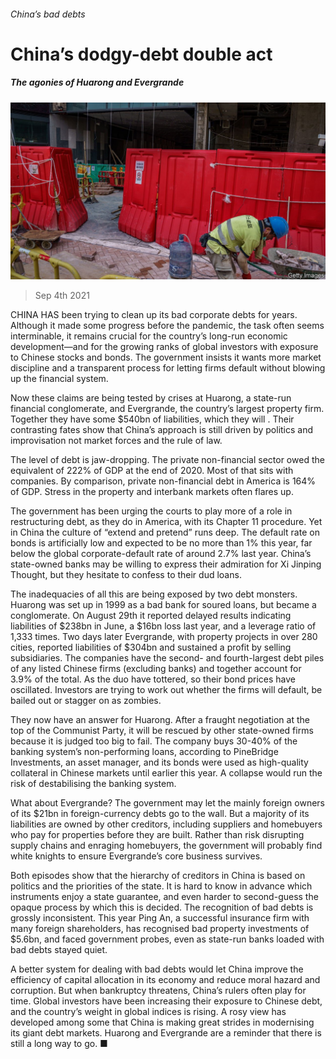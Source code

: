 ###### China’s bad debts

# China’s dodgy-debt double act 

##### The agonies of Huarong and Evergrande 

![image](images/20210904_ldp501.jpg) 

> Sep 4th 2021 

CHINA HAS been trying to clean up its bad corporate debts for years. Although it made some progress before the pandemic, the task often seems interminable, it remains crucial for the country’s long-run economic development—and for the growing ranks of global investors with exposure to Chinese stocks and bonds. The government insists it wants more market discipline and a transparent process for letting firms default without blowing up the financial system.

Now these claims are being tested by crises at Huarong, a state-run financial conglomerate, and Evergrande, the country’s largest property firm. Together they have some $540bn of liabilities, which they will . Their contrasting fates show that China’s approach is still driven by politics and improvisation not market forces and the rule of law.


The level of debt is jaw-dropping. The private non-financial sector owed the equivalent of 222% of GDP at the end of 2020. Most of that sits with companies. By comparison, private non-financial debt in America is 164% of GDP. Stress in the property and interbank markets often flares up.

The government has been urging the courts to play more of a role in restructuring debt, as they do in America, with its Chapter 11 procedure. Yet in China the culture of “extend and pretend” runs deep. The default rate on bonds is artificially low and expected to be no more than 1% this year, far below the global corporate-default rate of around 2.7% last year. China’s state-owned banks may be willing to express their admiration for Xi Jinping Thought, but they hesitate to confess to their dud loans.

The inadequacies of all this are being exposed by two debt monsters. Huarong was set up in 1999 as a bad bank for soured loans, but became a conglomerate. On August 29th it reported delayed results indicating liabilities of $238bn in June, a $16bn loss last year, and a leverage ratio of 1,333 times. Two days later Evergrande, with property projects in over 280 cities, reported liabilities of $304bn and sustained a profit by selling subsidiaries. The companies have the second- and fourth-largest debt piles of any listed Chinese firms (excluding banks) and together account for 3.9% of the total. As the duo have tottered, so their bond prices have oscillated. Investors are trying to work out whether the firms will default, be bailed out or stagger on as zombies.

They now have an answer for Huarong. After a fraught negotiation at the top of the Communist Party, it will be rescued by other state-owned firms because it is judged too big to fail. The company buys 30-40% of the banking system’s non-performing loans, according to PineBridge Investments, an asset manager, and its bonds were used as high-quality collateral in Chinese markets until earlier this year. A collapse would run the risk of destabilising the banking system.

What about Evergrande? The government may let the mainly foreign owners of its $21bn in foreign-currency debts go to the wall. But a majority of its liabilities are owned by other creditors, including suppliers and homebuyers who pay for properties before they are built. Rather than risk disrupting supply chains and enraging homebuyers, the government will probably find white knights to ensure Evergrande’s core business survives.

Both episodes show that the hierarchy of creditors in China is based on politics and the priorities of the state. It is hard to know in advance which instruments enjoy a state guarantee, and even harder to second-guess the opaque process by which this is decided. The recognition of bad debts is grossly inconsistent. This year Ping An, a successful insurance firm with many foreign shareholders, has recognised bad property investments of $5.6bn, and faced government probes, even as state-run banks loaded with bad debts stayed quiet.

A better system for dealing with bad debts would let China improve the efficiency of capital allocation in its economy and reduce moral hazard and corruption. But when bankruptcy threatens, China’s rulers often play for time. Global investors have been increasing their exposure to Chinese debt, and the country’s weight in global indices is rising. A rosy view has developed among some that China is making great strides in modernising its giant debt markets. Huarong and Evergrande are a reminder that there is still a long way to go. ■

